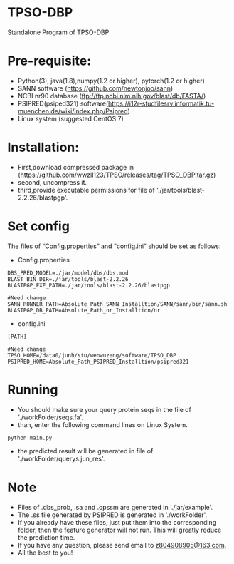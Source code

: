 # TPSO-DBP
Standalone Program of TPSO-DBP
# Pre-requisite:
- Python(3), java(1.8),numpy(1.2 or higher), pytorch(1.2 or higher)
- SANN software (https://github.com/newtonjoo/sann)
- NCBI nr90 database (ftp://ftp.ncbi.nlm.nih.gov/blast/db/FASTA/)
- PSIPRED(psiped321) software(https://i12r-studfilesrv.informatik.tu-muenchen.de/wiki/index.php/Psipred)
- Linux system (suggested CentOS 7)
# Installation:
- First,download compressed package in (https://github.com/wwzll123/TPSO/releases/tag/TPSO_DBP.tar.gz)
- second, uncompress it.
- third,provide executable permissions for file of './jar/tools/blast-2.2.26/blastpgp'.


# Set config
The files of “Config.properties” and "config.ini" should be set as follows:

* Config.properties
 ```
DBS_PRED_MODEL=./jar/model/dbs/dbs.mod
BLAST_BIN_DIR=./jar/tools/blast-2.2.26
BLASTPGP_EXE_PATH=./jar/tools/blast-2.2.26/blastpgp

#Need change
SANN_RUNNER_PATH=Absolute_Path_SANN_Installtion/SANN/sann/bin/sann.sh
BLASTPGP_DB_PATH=Absolute_Path_nr_Installtion/nr
```
* config.ini
 ``` 
[PATH]

#Need change
TPSO_HOME=/data0/junh/stu/wenwuzeng/software/TPSO_DBP
PSIPRED_HOME=Absolute_Path_PSIPRED_Installtion/psipred321
 ```
 
 # Running
- You should make sure your query protein seqs in the file of './workFolder/seqs.fa'.
- than, enter the following command lines on Linux System.
 ``` 
 python main.py
``` 
- the predicted result will be generated in file of './workFolder/querys.jun_res'.
  
# Note
- Files of .dbs_prob, .sa and .opssm are generated in './jar/example'.
- The .ss file generated by PSIPRED is generated in './workFolder'.
- If you already have these files, just put them into the corresponding folder, then the feature generator will not run. This will greatly reduce the prediction time.
- If you have any question, please send email to z804908905@163.com.
- All the best to you!
 
